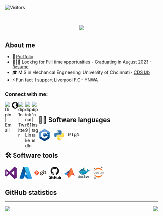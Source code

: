 
![Visitors](https://api.visitorbadge.io/api/visitors?path=https%3A%2F%2Fgithub.com%2Fdipinknair&labelColor=%23dce775&countColor=%23555555)

<h1 align="center">
  <a href="https://git.io/typing-svg">
    <img src="https://readme-typing-svg.herokuapp.com/?lines=Hello,+there!+👋;I+am+Dipin.;&center=true&size=30&color=4C1DBF&width=435">
  </a>
</h1>

## About me
- :page_facing_up: [Portfolio](https://dipinknair.github.io)
- 🧑🏽‍💻 Looking for Full time opportunities - Graduating in August 2023 - [Resume](https://dipinknair.github.io/resume/)
- 🎓 M.S in Mechanical Engineering, University of Cincinnati -  [CDS lab](https://www.ceas.uc.edu/research/centers-labs/cooperative-distributed-systems-lab.html)
- ⚡ Fun fact: I support Liverpool F.C - YNWA

### Connect with me:
[<img align="left" alt="Dipin | Email" width="22px" src="https://cdn.jsdelivr.net/npm/simple-icons@3.13.0/icons/mail-dot-ru.svg" />][mail]
[<img align="left" alt="dipinknair.github.io" width="22px" src="https://raw.githubusercontent.com/iconic/open-iconic/master/svg/globe.svg" />][website]
[<img align="left" alt="dip1n | Twitter" width="22px" src="https://cdn.jsdelivr.net/npm/simple-icons@v3/icons/twitter.svg" />][twitter]
[<img align="left" alt="dipinknair619 | LinkedIn" width="22px" src="https://cdn.jsdelivr.net/npm/simple-icons@v3/icons/linkedin.svg" />][linkedin]
[<img align="left" alt="dip1n | Instagram" width="22px" src="https://cdn.jsdelivr.net/npm/simple-icons@v3/icons/instagram.svg" />][instagram]
<br />

## :man_technologist: Software languages

<div>
  <img src="https://github.com/devicons/devicon/blob/master/icons/cplusplus/cplusplus-original.svg" title="C++" alt="C++" width="40" height="40"/>&nbsp;
  <img src="https://github.com/devicons/devicon/blob/master/icons/python/python-original.svg" title="Python" alt="Python" width="40" height="40"/>&nbsp;
  <img src="https://github.com/devicons/devicon/blob/master/icons/latex/latex-original.svg" title="LaTeX" alt="LaTeX" width="40" height="40"/>&nbsp;
</div>

## :hammer_and_wrench: Software tools

<div>
  <img src="https://github.com/devicons/devicon/blob/master/icons/visualstudio/visualstudio-plain.svg" title="Visual Studio" alt="Visual Studio" width="40"     height="40"/>&nbsp;
  <img src="https://github.com/devicons/devicon/blob/master/icons/azure/azure-original.svg" title="Azure" alt="Azure" width="40" height="40"/>&nbsp;
   <img src="https://github.com/devicons/devicon/blob/master/icons/git/git-original-wordmark.svg" title="Git" **alt="Git" width="40" height="40"/>&nbsp;
  <img src="https://github.com/devicons/devicon/blob/master/icons/github/github-original-wordmark.svg" title="GitHub" **alt="GitHub" width="40" height="40"/>&nbsp;
  <img src="https://github.com/devicons/devicon/blob/master/icons/matlab/matlab-original.svg" title="PyCharm Community Edition" alt="PyCharm Community Edition" width="40" height="40"/>&nbsp;
  <img src="https://github.com/devicons/devicon/blob/master/icons/docker/docker-original-wordmark.svg" title="Docker"  alt="Docker" width="40" height="40"/>&nbsp;
  <img src="https://github.com/devicons/devicon/blob/master/icons/jupyter/jupyter-original-wordmark.svg" title="Jupyter" alt="Jupyter" width="40" height="40"/>&nbsp;
   </div>


## GitHub statistics
---
<a href="https://github.com/anuraghazra/github-readme-stats">
  <img align="right" src="https://github-readme-stats.vercel.app/api?username=dipinknair" />
</a>
<a href="https://github.com/anuraghazra/github-readme-stats">
  <img align="left" src="https://github-readme-stats.vercel.app/api/top-langs/?username=dipinknair" />
</a>

[mail]: mailto:nairdk@mail.uc.edu
[website]: https://dipinknair.github.io
[twitter]: https://twitter.com/dip1n
[instagram]: https://instagram.com/dip1n
[linkedin]: https://linkedin.com/in/dipinknair619
